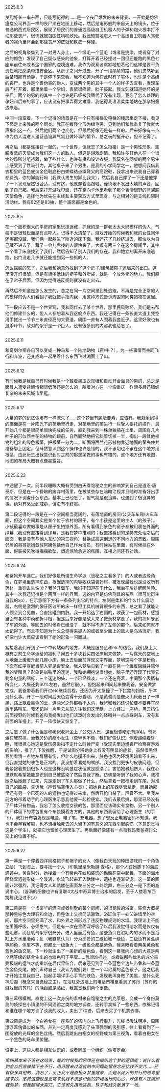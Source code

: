 2025.6.3

梦到好长一串东西，只能写记得的……是一个丧尸爆发的未来背景，一开始是仿佛瘟疫公司界面一样的丧尸潮在地图上移动，然后是电影般的来自天上的镜头，位于普通的西式居民区，展现了居民们的普通或高级自卫机器人的子弹和炮火根本打不动那些丧尸，很快就被包围住啃咬致死。我还短暂地进入一个高级自卫机器人驾驶者的视角里体会到那些丧尸的皮就和铁皮一样硬。

之后的视角聚集到了一对男人身上，一个绿毛一个蓝毛（或者是挑染，或者穿了对应的颜色）发现了自己疑似感染的迹象，打算开着已经撞过一回但还能跑的黑色七座车前往州或者这个国家的边境逃难。我作为观察者默默地想着他们这样是要不负责任地把感染带进安全区。从房子之间开过去，开了一段颠颠的路，他们忽然听到后备箱那有动静，于是停下来查看。我不知道为何在此时有了实体，也许是个高级的丧尸，也许是个善伪装的伪人，变成两个男的其中一个人的样子去查看，发现车后门打开着，那里坐着一个孕妇，表情很痛苦，肚子鼓起。我立刻就知道她坏的是丧尸。两个的男的的其中一个也许是已经被我替代了没有出现。我忘了怎么处理的孕妇和后来的事了，应该没有把事弄得太难看，我记得我温温柔柔地站在那孕妇旁边来着。

中间一段空着，下一个记得的场景是在一个只有楼梯没电梯的楼房里走下楼，看见下面走上来我的两个同类。我正在缓慢化形为绿毛男，见到他们和我重复了我就大声指出这一点，然后他们两个也变化，但最后好像还是有一样的。后来好像有一点作为伪人混进人里营造诡异气氛且做坏事的情节，总之玩的挺开心，但不记得了。

再之后（都是连接在一起的，一个世界，但我忘了怎么衔接）是一个男性形象、翅膀发蓝的天使成为我们这一方的敌人，但这是游戏剧情。我和许多其他人在一个很大的场所分组待着，做了些什么，也许有换和设计衣服，我莫名在同桌的两个男生上感受到了性吸引力。其他桌子来了个男生，是我的小学同学之一，他想问我借我衣柜里的蓝色底淡金色鞋底粉白蝴蝶结点缀鞋尖的高跟鞋，我拿出来说我自己穿着都费劲，你的脚能行吗（我默认男生的脚比我大），然后我自己穿了一下还是他穿了一下发现居然很合适，没有挤，他就穿着高跟鞋，谨慎地不发出太响的声音，回到了自己那。我后来打开游戏界面，还在定向卡池里看到了那个表情很野的蓝翅膀天使角色，选择他为优先在主线和主要获取方式里现身，与之相对的是支线和限时活动栏。我有82还是83抽，整个画面都是金色的。

***
2025.6.5

在一个面积很大的平房的家里玩捉迷藏，抓我的是一群老太太大妈模样的伪人，气氛不是很轻松而是有点吓人。记得不太清楚了。游戏开始的时候我和我的女性同伴还哪都没藏，我们俩一起躲进了附近的床下面，我还花了几秒挤进去，都快以为自己藏不进去了。藏了一会儿后找的人很快来了，大概有两三个在这个房间里，其中一个看了床底找到了我们，然后告知了别人我们的存在。我和她立刻离开床底逃跑，出门没走几步就还能撞到另一些抓的人。

怎么摆脱的忘了，之后我和她意外找到了这个房子/建筑被帘子遮起来的出口。这里没开灯很暗，但是有很多低矮的柜子和外卖袋，就是一个放外卖的地方。我们躲在了帘子后面，但因为觉得违反规则就没有走出去。

再然后不知道是怎么发生的，总之在同一片空间里到处逃跑，不再是完全正常的人的模样的伪人们看到了我就把手指向我，用这种方式告诉周围的同类猎物在这里。

下一段应该不是一个世界观，我和同伴去了某个世界，那里民风败坏，我们是去帮他们修建什么的，但人人都想着从我这偷点东西。我还记得在一条长直大道上凭空用手搓出一节节三米直径高的大管道，周围一直有人围着我套近乎。这里好像也有追杀环节，敌对的似乎是一个巨人。还有很多别的内容我也给忘了。

***
2025.6.11

和奇刻尔斯各自可以变成一种鸟和一个陆地动物（鹿/牛？），为一些事情而共同飞行和奔波，还变成鸟一起吊着什么东西飞过湖面上了山。

***
2025.6.12

有时候我是我自己有时候我是一个戴着黑卫衣兜帽和自动开合面具的男的，总之是面具人遭受背叛情绪很低落还是怎么的，陪着对方在一个像重庆一样很多层还错综复杂的未来风城市里逛。

***
2025.6.17

大量的梦的记忆像瀑布一样流失了……这个梦里有魔法要素，应该有。我剩余记得的画面是在一片阳光下的菜地里行走，对菜地里的菜进行一些受人委托的操作，最开始几个都是很简单很快完成的任务，直到我来到一株单独插在土里、周围有几片叶子的形似西兰花的植物的跟前，自然而然地把它斜着切掉一半，掏出一段其他植物的粗壮的绿色根茎，把根茎一分为二，断面将西兰花形植物靠近地面的茎夹住并准备绑上固定，但蓦然意识到这个操作也许是错的，我不该切也不该在这个地方用根茎，由此衍生出我意识到对之前的那些菜做的事也有错的。这个地方还有地图，地图的布局大概有点像星露谷。

***
2025.6.23

中途醒了一次。前半段睡眠大概有受到白天看诡秘之主的影响梦到自己是道恩·唐泰斯，但是在一个昏暗的废弃村落里，在被某些存在暗暗注视并且随时准备好出手的情况下调查什么东西。基本上已经忘了，但气氛是很诡异，也遇到了很诡异的事。绝对有感受到威胁，但没有不舒服。

第二段记得的一段是在一个空间相当宽阔的，有落地窗的房间/公交车车厢/火车车厢，但这个空间其实是某个位于农村的房子，有个小孩是这里的主人（的孩子）。小孩最喜欢做的事是从房子里拍摄外面，所有看得到景色的窗子都被用裹在外面的绿幕（我没有直接看到绿幕，是我在梦中推测的；我直接看到的是特效处理之后的画面；我是没有与他人互动的第三视角）替换成高速倒退的不同地方的景致。周围邻居的哥哥姐姐叔叔阿姨包括他自己作为演员，有时候站在里面，有时候挂在外面，假装被风吹得摇摇欲坠，塑造惊险急速的氛围，互相之间还有对话。

***
2025.6.24

和爸妈开车逃亡。我们好像是所谓生命学派（诡秘之主看多了）的人或者边缘角色，在梦境里选择东西，根据选择的内容收获袋装药材，被发现最轻也是没收所有药材，重则丢失性命？我爸开着车，我妈不知道在干什么，我坐在后排醒醒睡睡。其中一次我还记得是个网页一样的界面，选的内容是仿佛刑具的东西（很可能衍生自我的xp），在示意图下方有一条条列出它的特点，左侧是柔和的什么什么震动器，右侧是激烈的像牙医诊所的床一样但工具机械臂很多的东西，总之看了就能让人领会到会见血，会直接碰到内脏。我一开始选了右侧的，收获了一包药材，感觉里面有各种中药和折耳根，但是后来好像是敌人来了把药材拿走了，我的视角躲到了车的外面，等回去的时候看已经没了，就不得不选了左侧的那个。后来如何就不太记得了。而且不知道为什么总觉得来抓人的或者至少面上的敌人是乌洛琉斯，我好像也许大概应该看到了祂的形象一闪而过。

紧接着我们开到了一个中转站似的地方，大概是服务区和etc的结合。我们身上大概有之前生命学派给的福利？用五十多块钱买四张床用来做梦，一片露天的空地上从地面上缓缓升起几座小床，躺上去后面前浮现文字界面，梦境这两个字是粉色，下面有红字提醒当前入梦是否安全。我入梦后见到了一直在另一个维度隐藏并陪伴我的梦精灵？形象是崩铁里的迷迷，我和她拥抱说很想她，脑子里还浮现了代表它剩余电量的图标，三个迷迷的头，一个已经黯淡，一个还在亮着，中间那个表情有所变化，大概还剩60%左右。虽然它很小，但抱起来和闻起来像我爸。安全做梦完成，我爸带着我们开过etc继续启程，还因为开太急撞了一下拦路的挡板，所幸没什么事。开了一段时间后天色变得十分昏暗，不是黄昏而是像火山灰蔽日了一样黑，路上飘着黑色的云，连两米之外都看不太清，我爸和我妈还讨论要不要弃车然后半路叫车。我还记得一片黑云从前方往我们这里飘，上方经过一座桥，黑云挡住前面视野的时候我爸和我妈发出他们活泼时会发出的怪叫并一点点踩刹车，没有和前面的车撞上。开了一阵很快又恢复了。

之后忘了做了什么但是和老爸老妈坐上了公交/大巴，这里很昏暗没有照明。爸妈坐在我前排。坐我旁边的瘦小女生（像W也不像，我们好像认识）侧着蜷缩着昏睡，我很担心她这是受伤感染指不定什么时候尸变（受现实里边境丧尸检察官游戏的影响），推了几下没推醒，于是试图分辨她身上有没有明显的症状。虽然很黑但我能看清一点她左肩膀有伤，但什么也摸不出来，肤色也因为环境黑暗看不出来，但我直觉她的肤色是正常的。我没想着看她的嘴部。我没找到更多的皮肤问题。但我紧接着想到很多人也是这样没明显症状但就是感染了。害怕她暴起伤人，我在心里默默希望她能意识到自己被感染了然后自我了断。仿佛是听到了我的心声，我推她之后她醒了过来，先是走到了车头那做了什么，然后拿着一把枪走到车尾，对准自己的脑袋，告诉我（声音隔空传入心灵）：把她身上的东西尽管拿走，而且她那里还有另一个已死的人的遗物也记得过来拿，然后开枪自杀了，声音不大。坐我左前方的带着助手的心理医生示意我他要一起捡便宜。我们去最后排，那里已经没有了尸体只有物品，我忘了怎么收拾女孩的包，那里面应该确实有食物，另一个别人的尸体留下的背包里有个布袋摸着方方的，其他的东西我留给了心理医生（的手下），我打开布袋发现是电脑，电子笔，充电器，想了想反正电脑密码不知道，我也不会黑客解锁，也不想接触死去的人留下的有意义的东西引起感伤（下意识觉得这是个学生），就把它也留给心理医生了。再后面好像还有一点和我妈我爸探讨公交上的位置不好。

***
2025.6.27

第一幕是一个穿着西洋风格裙子和帽子的女人（像我白天玩的种田游戏的一个角色立绘）飞到海上，要寻找一个人（印象里是米勒娃·麦格），那个人在她脚下的海底遗迹中。黄昏时分，她搂着一个有紫色花纹和装饰的骷髅在空中起舞，下面的海水围绕着遗迹形成一个漩涡，水流飞起来汇入骷髅中，遗迹也逐渐显露。这一幕的画面非常强烈，我记得女人和骷髅在画面左三分之一处跳舞，右三分之一是下面的漩涡中心。（漩涡的图像也许有复联4大战中奇异博士治水的启发，至于人搂着东西跳舞我见过不少）

第二幕是在一个很豪华的酒店或者别墅的某个房间，的很宽敞的浴室。装修大概是那种黑棕色大理石和金边，但整体上又很简洁雅致。浴缸位于一处凹进墙里的空间，那片空间里充满了水，和外界之间形成了违反物理规则的水墙。我理论上不能在里面呼吸，必须憋气，但是有一次在里面深呼吸了以后我没觉得呛水而是仅仅有些阻塞，而且氧气似乎很充分。进入里面后有鱼，这些鱼只在浴缸内的水而不是浴缸上方水里活动；鱼（我直觉认为）分为高贵的二级鱼和一级鱼，二级鱼有黄蓝绿等颜色，体型不等，但都比一级鱼大；一级鱼全都是紫色。我亲眼看着两条黄色和蓝色的鱼交尾，下一秒就生出了一条新的紫色鱼，看到这一幕我内心想的大意是两个高等级的结合生出的也难免归于平庸……我很难描述，或者说那些优秀的成分需要极端的运气才能重新在后代里结合。后来还见到了一条蓝色金边热带鱼和一条蓝色金鱼交尾，他们声称自己（我认为他们要）生一个叫尼莫的蓝色孩子。这之后我才开始注意我自己，抬起手端详手心手背的肤色，发现我浑身做了美黑，是什么死神后裔（概念来自诡秘之主），在浴缸旁边墙上的电话凹槽里看到了苏丹（苏丹的游戏里的苏丹）的涂画或是贴纸，我直觉我们两个很像。

第三幕很模糊，直觉上这一次身份的素材来自诡秘之主的克莱恩，变成一个身份莫测的侦探在小镇里的不同酒馆之类的地方调查，还转手卖掉了一些东西，依稀记得和谁在哪个地方谈了谈我的收入，卖出了70镑，后来去买了个机票去哪。

第四幕是成为一个白袍女在一座空旷的塔内向上飞行攀升，光线很暧昧明净，周围漂浮着傀儡似的东西。升到一定高度我感到了头顶强烈的吸引感，往上看看到了一团绽放的光辉的金色丝线。然后我跳出白袍女的视野成为第三视角，看着白袍女在一个黑色的马车里惊醒。

设定上，这些人都是相互认识的，或者同属一个组织（像塔罗会）

*第四幕本来不该在这结束，醒的时候我的思维还在编织这个梦的逻辑呢：说什么看到金丝后直接掉下去不行，用苏醒来过渡省略中间既能留悬念还比较不突兀……还有很多其他的，我忘了，反正我不是直接从梦里醒来，而是从庞大的并行的思考里醒来的。感觉这些就是正常来说我不该意识到的梦境运行的后台，好像有人在编织我的梦，但我醒得太突兀，它惊慌失措地逃跑，珠子和线头散落了一地。*